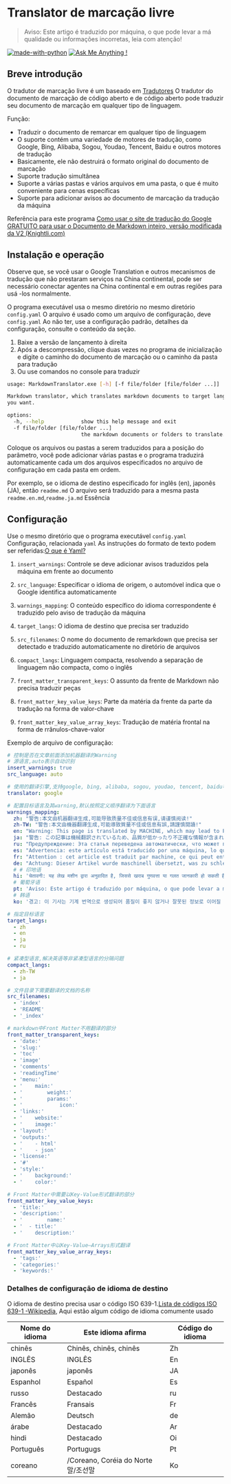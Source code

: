 # Translator de marcação livre

> Aviso: Este artigo é traduzido por máquina, o que pode levar a má qualidade ou informações incorretas, leia com atenção!


[![made-with-python](https://img.shields.io/badge/Made%20with-Python-1f425f.svg)](https://www.python.org/)
[![Ask Me Anything !](https://img.shields.io/badge/Ask%20me-anything-1abc9c.svg)](https://github.com/CrazyMayfly/Free-Markdown-Translator/issues)

## Breve introdução

O tradutor de marcação livre é um baseado em [Tradutores](https://github.com/UlionTse/translators) O tradutor do documento de marcação de código aberto e de código aberto pode traduzir seu documento de marcação em qualquer tipo de linguagem.

Função:

- Traduzir o documento de remarcar em qualquer tipo de linguagem
- O suporte contém uma variedade de motores de tradução, como Google, Bing, Alibaba, Sogou, Youdao, Tencent, Baidu e outros motores de tradução
- Basicamente, ele não destruirá o formato original do documento de marcação
- Suporte tradução simultânea
- Suporte a várias pastas e vários arquivos em uma pasta, o que é muito conveniente para cenas específicas
- Suporte para adicionar avisos ao documento de marcação da tradução da máquina

Referência para este programa [Como usar o site de tradução do Google GRATUITO para usar o Documento de Markdown inteiro, versão modificada da V2 (Knightli.com)](https://www.knightli.com/zh-tw/2022/04/24/免費-google-翻譯-整篇-markdown-文檔-修改版/)

## Instalação e operação

Observe que, se você usar o Google Translation e outros mecanismos de tradução que não prestaram serviços na China continental, pode ser necessário conectar agentes na China continental e em outras regiões para usá -los normalmente.

O programa executável usa o mesmo diretório no mesmo diretório `config.yaml` O arquivo é usado como um arquivo de configuração, deve `config.yaml` Ao não ter, use a configuração padrão, detalhes da configuração, consulte o conteúdo da seção.

1. Baixe a versão de lançamento à direita
2. Após a descompressão, clique duas vezes no programa de inicialização e digite o caminho do documento de marcação ou o caminho da pasta para tradução
3. Ou use comandos no console para traduzir

```bash
usage: MarkdownTranslator.exe [-h] [-f file/folder [file/folder ...]]

Markdown translator, which translates markdown documents to target languages
you want.

options:
  -h, --help            show this help message and exit
  -f file/folder [file/folder ...]
                        the markdown documents or folders to translate.
```

Coloque os arquivos ou pastas a serem traduzidos para a posição do parâmetro, você pode adicionar várias pastas e o programa traduzirá automaticamente cada um dos arquivos especificados no arquivo de configuração em cada pasta em ordem.

Por exemplo, se o idioma de destino especificado for inglês (en), japonês (JA), então `readme.md` O arquivo será traduzido para a mesma pasta `readme.en.md`,`readme.ja.md` Essência

## Configuração

Use o mesmo diretório que o programa executável `config.yaml` Configuração, relacionada `yaml` As instruções do formato de texto podem ser referidas:[O que é Yaml?](https://www.redhat.com/en/topics/automation/what-is-yaml)

1. `insert_warnings`: Controle se deve adicionar avisos traduzidos pela máquina em frente ao documento

2. `src_language`: Especificar o idioma de origem, o automóvel indica que o Google identifica automaticamente

3. `warnings_mapping`: O conteúdo específico do idioma correspondente é traduzido pelo aviso de tradução da máquina

4. `target_langs`: O idioma de destino que precisa ser traduzido

5. `src_filenames`: O nome do documento de remarkdown que precisa ser detectado e traduzido automaticamente no diretório de arquivos

6. `compact_langs`: Linguagem compacta, resolvendo a separação de linguagem não compacta, como o inglês

7. `front_matter_transparent_keys`: O assunto da frente de Markdown não precisa traduzir peças

8. `front_matter_key_value_keys`: Parte da matéria da frente da parte da tradução na forma de valor-chave

9. `front_matter_key_value_array_keys`: Tradução de matéria frontal na forma de rrânulos-chave-valor

Exemplo de arquivo de configuração:

```yaml
# 控制是否在文章前面添加机器翻译的Warning
# 源语言,auto表示自动识别
insert_warnings: true
src_language: auto

# 使用的翻译引擎,支持google, bing, alibaba, sogou, youdao, tencent, baidu等翻译引擎
translator: google

# 配置目标语言及其warning,默认按照定义顺序翻译为下面语言
warnings_mapping:
  zh: "警告:本文由机器翻译生成,可能导致质量不佳或信息有误,请谨慎阅读!"
  zh-TW: "警告:本文由機器翻譯生成,可能導致質量不佳或信息有誤,請謹慎閱讀!"
  en: "Warning: This page is translated by MACHINE, which may lead to POOR QUALITY or INCORRECT INFORMATION, please read with CAUTION!"
  ja: "警告: この記事は機械翻訳されているため、品質が低かったり不正確な情報が含まれる可能性があります。よくお読みください。"
  ru: "Предупреждение: Эта статья переведена автоматически, что может привести к некачественной или неверной информации, пожалуйста, внимательно прочитайте!"
  es: "Advertencia: este artículo está traducido por una máquina, lo que puede dar lugar a una mala calidad o información incorrecta. ¡Lea atentamente!"
  fr: "Attention : cet article est traduit par machine, ce qui peut entraîner une mauvaise qualité ou des informations incorrectes, veuillez lire attentivement !"
  de: "Achtung: Dieser Artikel wurde maschinell übersetzt, was zu schlechter Qualität oder falschen Informationen führen kann, bitte sorgfältig lesen!"
  # # 印地语
  hi: 'चेतावनी: यह लेख मशीन द्वारा अनुवादित है, जिससे खराब गुणवत्ता या गलत जानकारी हो सकती है, कृपया ध्यान से पढ़ें!'
  # 葡萄牙语
  pt: 'Aviso: Este artigo é traduzido por máquina, o que pode levar a má qualidade ou informações incorretas, leia com atenção!'
  # 韩语
  ko: '경고: 이 기사는 기계 번역으로 생성되어 품질이 좋지 않거나 잘못된 정보로 이어질 수 있으므로 주의 깊게 읽으십시오!'

# 指定目标语言
target_langs:
  - zh
  - en
  - ja
  - ru

# 紧凑型语言,解决英语等非紧凑型语言的分隔问题
compact_langs:
  - zh-TW
  - ja

# 文件目录下需要翻译的文档的名称
src_filenames:
  - 'index'
  - 'README'
  - '_index'

# markdown中Front Matter不用翻译的部分
front_matter_transparent_keys:
  - 'date:'
  - 'slug:'
  - 'toc'
  - 'image'
  - 'comments'
  - 'readingTime'
  - 'menu:'
  - '    main:'
  - '        weight:'
  - '        params:'
  - '            icon:'
  - 'links:'
  - '    website:'
  - '    image:'
  - 'layout:'
  - 'outputs:'
  - '    - html'
  - '    - json'
  - 'license:'
  - '#'
  - 'style:'
  - '    background:'
  - '    color:'

# Front Matter中需要以Key-Value形式翻译的部分
front_matter_key_value_keys:
  - 'title:'
  - 'description:'
  - '        name:'
  - '  - title:'
  - '    description:'

# Front Matter中以Key-Value—Arrays形式翻译
front_matter_key_value_array_keys:
  - 'tags:'
  - 'categories:'
  - 'keywords:'
```

### Detalhes de configuração de idioma de destino

O idioma de destino precisa usar o código ISO 639-1.[Lista de códigos ISO 639-1 -Wikipedia](https://en.wikipedia.org/wiki/List_of_ISO_639-1_codes), Aqui estão algum código de idioma comumente usado

|Nome do idioma|Este idioma afirma|Código do idioma|
| ---------- | ------------------------------ | -------- |
|chinês|Chinês, chinês, chinês|Zh|
|INGLÊS|INGLÊS|En|
|japonês|japonês|JA|
|Espanhol|Español|Es|
|russo|Destacado|ru|
|Francês|Fransais|Fr|
|Alemão|Deutsch|de|
|árabe|Destacado|Ar|
|hindi|Destacado|Oi|
|Português|Portugugs|Pt|
|coreano|/Coreano, Coréia do Norte 말/조선말|Ko|
